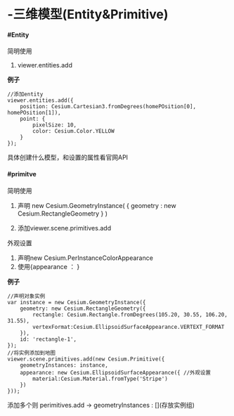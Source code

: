 # -三维模型\(Entity&Primitive\)

#### \#Entity

简明使用

1. viewer.entities.add

**例子**

```
//添加entity
viewer.entities.add({
    position: Cesium.Cartesian3.fromDegrees(homePOsition[0], homePOsition[1]),
    point: {
        pixelSize: 10,
        color: Cesium.Color.YELLOW
    }
});
```

具体创建什么模型，和设置的属性看官网API

#### \#primitve

简明使用

1. 声明 new Cesium.GeometryInstance\( { geometry : new Cesium.RectangleGeometry } \)

2. 添加viewer.scene.primitives.add

外观设置

1. 声明new Cesium.PerInstanceColorAppearance
2. 使用{appearance ： }

**例子**

```
//声明对象实例
var instance = new Cesium.GeometryInstance({
    geometry: new Cesium.RectangleGeometry({
        rectangle: Cesium.Rectangle.fromDegrees(105.20, 30.55, 106.20, 31.55),
        vertexFormat:Cesium.EllipsoidSurfaceAppearance.VERTEXT_FORMAT
    }),
    id: 'rectangle-1',
});
//将实例添加到地图
viewer.scene.primitives.add(new Cesium.Primitive({
    geometryInstances: instance,
    appearance: new Cesium.EllipsoidSurfaceAppearance({ //外观设置
        material:Cesium.Material.fromType('Stripe')
    })
}));
```

添加多个则 perimitives.add -&gt; geometryInstances : \[\]\(存放实例组\)



